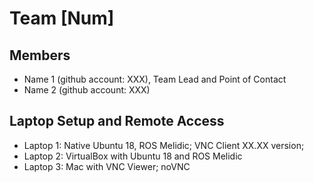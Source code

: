 # Team [Num]

## Members
* Name 1 (github account: XXX), Team Lead and Point of Contact
* Name 2 (github account: XXX)

## Laptop Setup and Remote Access
* Laptop 1: Native Ubuntu 18, ROS Melidic; VNC Client XX.XX version; 
* Laptop 2: VirtualBox with Ubuntu 18 and ROS Melidic 
* Laptop 3: Mac with VNC Viewer;  noVNC


